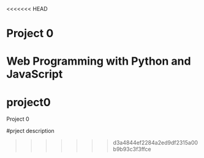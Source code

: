 <<<<<<< HEAD
# Project 0

Web Programming with Python and JavaScript
=======
# project0
Project 0

#prject description

>>>>>>> d3a4844ef2284a2ed9df2315a00b9b93c3f3ffce
